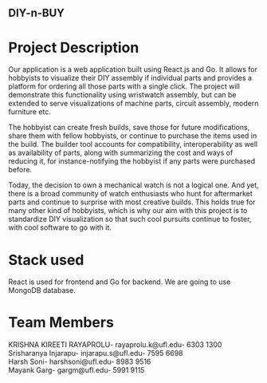 ## DIY-n-BUY

# Project Description

Our application is a web application built using React.js and Go. It allows for hobbyists to visualize their DIY assembly if individual parts and provides a platform for ordering all those parts with a single click. The project will demonstrate this functionality using wristwatch assembly, but can be extended to serve visualizations of machine parts, circuit assembly, modern furniture etc.

The hobbyist can create fresh builds, save those for future modifications, share them with fellow hobbyists, or continue to purchase the items used in the build. The builder tool accounts for compatibility, interoperability as well as availability of parts, along with summarizing the cost and ways of reducing it, for instance-notifying the hobbyist if any parts were purchased before.

Today, the decision to own a mechanical watch is not a logical one. And yet, there is a broad community of watch enthusiasts who hunt for aftermarket parts and continue to surprise with most creative builds. This holds true for many other kind of hobbyists, which is why our aim with this project is to standardize DIY visualization so that such cool pursuits continue to foster, with cool software to go with it.

# Stack used
React is used for frontend and Go for backend. We are going to use MongoDB database.

# Team Members

KRISHNA KIREETI RAYAPROLU- rayaprolu.k@ufl.edu- 6303 1300 <br/>
Srisharanya Injarapu- injarapu.s@ufl.edu- 7595 6698  <br/>
Harsh Soni- harshsoni@ufl.edu- 8983 9516 <br/>
Mayank Garg- gargm@ufl.edu- 5991 9115 <br/>
